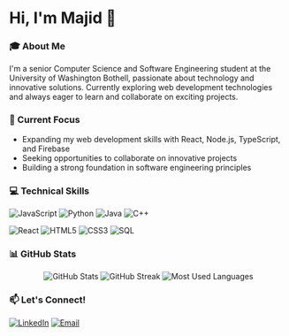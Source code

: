 # Hi, I'm Majid 👋

### 🎓 About Me
I'm a senior Computer Science and Software Engineering student at the University of Washington Bothell, passionate about technology and innovative solutions. Currently exploring web development technologies and always eager to learn and collaborate on exciting projects.

### 🌱 Current Focus
- Expanding my web development skills with React, Node.js, TypeScript, and Firebase
- Seeking opportunities to collaborate on innovative projects
- Building a strong foundation in software engineering principles

### 💻 Technical Skills
![JavaScript](https://img.shields.io/badge/-JavaScript-F7DF1E?logo=javascript&logoColor=black&style=flat)
![Python](https://img.shields.io/badge/-Python-3776AB?logo=python&logoColor=white&style=flat)
![Java](https://img.shields.io/badge/-Java-007396?logo=java&logoColor=white&style=flat)
![C++](https://img.shields.io/badge/-C++-00599C?logo=c%2B%2B&logoColor=white&style=flat)

![React](https://img.shields.io/badge/-React-61DAFB?logo=react&logoColor=black&style=flat)
![HTML5](https://img.shields.io/badge/-HTML5-E34F26?logo=html5&logoColor=white&style=flat)
![CSS3](https://img.shields.io/badge/-CSS3-1572B6?logo=css3&logoColor=white&style=flat)
![SQL](https://img.shields.io/badge/-SQL-4479A1?logo=postgresql&logoColor=white&style=flat)

### 📊 GitHub Stats
<div align="center">
  <img src="https://github-readme-stats.vercel.app/api?username=majid-iqbal1&show_icons=true&theme=radical" alt="GitHub Stats" />
  <img src="https://github-readme-streak-stats.herokuapp.com/?user=majid-iqbal1&theme=radical" alt="GitHub Streak" />
  <img src="https://github-readme-stats.vercel.app/api/top-langs/?username=majid-iqbal1&show_icons=true&locale=en&layout=compact&theme=radical" alt="Most Used Languages" />
</div>

### 📫 Let's Connect!
[![LinkedIn](https://img.shields.io/badge/LinkedIn-0077B5?style=for-the-badge&logo=linkedin&logoColor=white)](https://www.linkedin.com/in/majid-iqbal10/)
[![Email](https://img.shields.io/badge/Email-D14836?style=for-the-badge&logo=gmail&logoColor=white)](mailto:majidi2@uw.edu)
